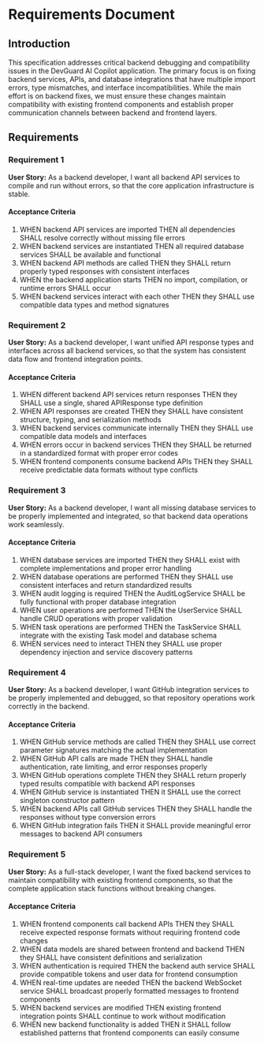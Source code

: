 # Requirements Document

## Introduction

This specification addresses critical backend debugging and compatibility issues in the DevGuard AI Copilot application. The primary focus is on fixing backend services, APIs, and database integrations that have multiple import errors, type mismatches, and interface incompatibilities. While the main effort is on backend fixes, we must ensure these changes maintain compatibility with existing frontend components and establish proper communication channels between backend and frontend layers.

## Requirements

### Requirement 1

**User Story:** As a backend developer, I want all backend API services to compile and run without errors, so that the core application infrastructure is stable.

#### Acceptance Criteria

1. WHEN backend API services are imported THEN all dependencies SHALL resolve correctly without missing file errors
2. WHEN backend services are instantiated THEN all required database services SHALL be available and functional
3. WHEN backend API methods are called THEN they SHALL return properly typed responses with consistent interfaces
4. WHEN the backend application starts THEN no import, compilation, or runtime errors SHALL occur
5. WHEN backend services interact with each other THEN they SHALL use compatible data types and method signatures

### Requirement 2

**User Story:** As a backend developer, I want unified API response types and interfaces across all backend services, so that the system has consistent data flow and frontend integration points.

#### Acceptance Criteria

1. WHEN different backend API services return responses THEN they SHALL use a single, shared APIResponse type definition
2. WHEN API responses are created THEN they SHALL have consistent structure, typing, and serialization methods
3. WHEN backend services communicate internally THEN they SHALL use compatible data models and interfaces
4. WHEN errors occur in backend services THEN they SHALL be returned in a standardized format with proper error codes
5. WHEN frontend components consume backend APIs THEN they SHALL receive predictable data formats without type conflicts

### Requirement 3

**User Story:** As a backend developer, I want all missing database services to be properly implemented and integrated, so that backend data operations work seamlessly.

#### Acceptance Criteria

1. WHEN database services are imported THEN they SHALL exist with complete implementations and proper error handling
2. WHEN database operations are performed THEN they SHALL use consistent interfaces and return standardized results
3. WHEN audit logging is required THEN the AuditLogService SHALL be fully functional with proper database integration
4. WHEN user operations are performed THEN the UserService SHALL handle CRUD operations with proper validation
5. WHEN task operations are performed THEN the TaskService SHALL integrate with the existing Task model and database schema
6. WHEN services need to interact THEN they SHALL use proper dependency injection and service discovery patterns

### Requirement 4

**User Story:** As a backend developer, I want GitHub integration services to be properly implemented and debugged, so that repository operations work correctly in the backend.

#### Acceptance Criteria

1. WHEN GitHub service methods are called THEN they SHALL use correct parameter signatures matching the actual implementation
2. WHEN GitHub API calls are made THEN they SHALL handle authentication, rate limiting, and error responses properly
3. WHEN GitHub operations complete THEN they SHALL return properly typed results compatible with backend API responses
4. WHEN GitHub service is instantiated THEN it SHALL use the correct singleton constructor pattern
5. WHEN backend APIs call GitHub services THEN they SHALL handle the responses without type conversion errors
6. WHEN GitHub integration fails THEN it SHALL provide meaningful error messages to backend API consumers

### Requirement 5

**User Story:** As a full-stack developer, I want the fixed backend services to maintain compatibility with existing frontend components, so that the complete application stack functions without breaking changes.

#### Acceptance Criteria

1. WHEN frontend components call backend APIs THEN they SHALL receive expected response formats without requiring frontend code changes
2. WHEN data models are shared between frontend and backend THEN they SHALL have consistent definitions and serialization
3. WHEN authentication is required THEN the backend auth service SHALL provide compatible tokens and user data for frontend consumption
4. WHEN real-time updates are needed THEN the backend WebSocket service SHALL broadcast properly formatted messages to frontend components
5. WHEN backend services are modified THEN existing frontend integration points SHALL continue to work without modification
6. WHEN new backend functionality is added THEN it SHALL follow established patterns that frontend components can easily consume